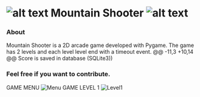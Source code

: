![alt text](https://github.com/borinvini/MountainShooter/blob/main/asset/Player1.png?raw=true "Mountain Shooter") Mountain Shooter ![alt text](https://github.com/borinvini/MountainShooter/blob/main/asset/Player1.png?raw=true "Mountain Shooter")
===============


### About

Mountain Shooter is a 2D arcade game developed with Pygame. The game has 2 levels and each level level end with a timeout event.
@@ -11,3 +10,14 @@ Score is saved in database (SQLite3))


### Feel free if you want to contribute.
GAME MENU
![Menu](https://github.com/user-attachments/assets/c9524f59-6ebd-443a-82c0-53b63eb2128f)
GAME LEVEL 1
![Level1](https://github.com/user-attachments/assets/8af63514-178d-44c9-9eb0-299e0aee0933)
